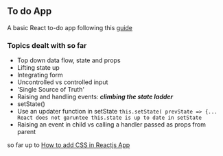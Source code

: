 To do App
---
A basic React to-do app following this [guide](https://ibaslogic.com/react-tutorial-for-beginners/#thinking-in-react-component)

### Topics dealt with so far
- Top down data flow, state and props
- Lifting state up
- Integrating form
- Uncontrolled vs controlled input
- 'Single Source of Truth'
- Raising and handling events: ***climbing the state ladder***
- setState()
- Use an updater function in setState
  `this.setState( prevState => {... React does not garuntee this.state is up to date in setState`
- Raising an event in child vs calling a handler passed as props from parent

so far up to [How to add CSS in Reactjs App](https://ibaslogic.com/css-in-reactjs-app/)
